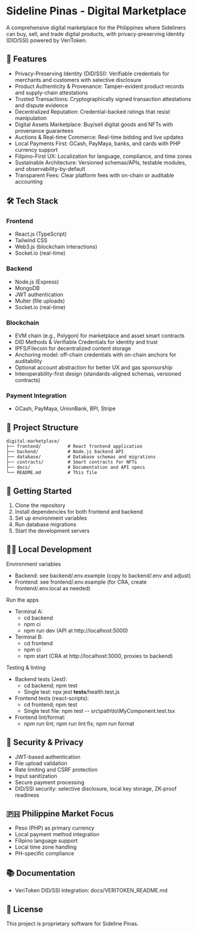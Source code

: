 # Sideline Pinas - Digital Marketplace

A comprehensive digital marketplace for the Philippines where Sideliners can buy, sell, and trade digital products, with privacy-preserving identity (DID/SSI) powered by VeriToken.

## 🚀 Features

- Privacy-Preserving Identity (DID/SSI): Verifiable credentials for merchants and customers with selective disclosure
- Product Authenticity & Provenance: Tamper-evident product records and supply-chain attestations
- Trusted Transactions: Cryptographically signed transaction attestations and dispute evidence
- Decentralized Reputation: Credential-backed ratings that resist manipulation
- Digital Assets Marketplace: Buy/sell digital goods and NFTs with provenance guarantees
- Auctions & Real-time Commerce: Real-time bidding and live updates
- Local Payments First: GCash, PayMaya, banks, and cards with PHP currency support
- Filipino-First UX: Localization for language, compliance, and time zones
- Sustainable Architecture: Versioned schemas/APIs, testable modules, and observability-by-default
- Transparent Fees: Clear platform fees with on-chain or auditable accounting

## 🛠️ Tech Stack

### Frontend
- React.js (TypeScript)
- Tailwind CSS
- Web3.js (blockchain interactions)
- Socket.io (real-time)

### Backend
- Node.js (Express)
- MongoDB
- JWT authentication
- Multer (file uploads)
- Socket.io (real-time)

### Blockchain
- EVM chain (e.g., Polygon) for marketplace and asset smart contracts
- DID Methods & Verifiable Credentials for identity and trust
- IPFS/Filecoin for decentralized content storage
- Anchoring model: off-chain credentials with on-chain anchors for auditability
- Optional account abstraction for better UX and gas sponsorship
- Interoperability-first design (standards-aligned schemas, versioned contracts)

### Payment Integration
- GCash, PayMaya, UnionBank, BPI, Stripe

## 📁 Project Structure

```
digital-marketplace/
├── frontend/          # React frontend application
├── backend/           # Node.js backend API
├── database/          # Database schemas and migrations
├── contracts/         # Smart contracts for NFTs
├── docs/              # Documentation and API specs
└── README.md          # This file
```

## 🚀 Getting Started

1. Clone the repository
2. Install dependencies for both frontend and backend
3. Set up environment variables
4. Run database migrations
5. Start the development servers

## 🧑‍💻 Local Development

Environment variables
- Backend: see backend/.env.example (copy to backend/.env and adjust)
- Frontend: see frontend/.env.example (for CRA, create frontend/.env.local as needed)

Run the apps
- Terminal A:
  - cd backend
  - npm ci
  - npm run dev (API at http://localhost:5000)
- Terminal B:
  - cd frontend
  - npm ci
  - npm start (CRA at http://localhost:3000, proxies to backend)

Testing & linting
- Backend tests (Jest):
  - cd backend; npm test
  - Single test: npx jest __tests__/health.test.js
- Frontend tests (react-scripts):
  - cd frontend; npm test
  - Single test file: npm test -- src\\path\\to\\MyComponent.test.tsx
- Frontend lint/format:
  - npm run lint; npm run lint:fix; npm run format

## 🔐 Security & Privacy

- JWT-based authentication
- File upload validation
- Rate limiting and CSRF protection
- Input sanitization
- Secure payment processing
- DID/SSI security: selective disclosure, local key storage, ZK-proof readiness

## 🇵🇭 Philippine Market Focus

- Peso (PHP) as primary currency
- Local payment method integration
- Filipino language support
- Local time zone handling
- PH-specific compliance

## 📚 Documentation

- VeriToken DID/SSI integration: docs/VERITOKEN_README.md

## 📄 License

This project is proprietary software for Sideline Pinas.
